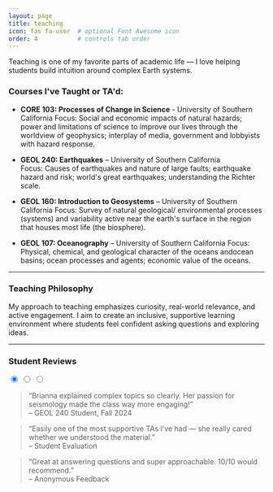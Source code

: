 ```yaml
---
layout: page
title: teaching
icon: fas fa-user  # optional Font Awesome icon
order: 4           # controls tab order
---
```


Teaching is one of my favorite parts of academic life — I love helping students build intuition around complex Earth systems.

### Courses I've Taught or TA'd:

- **CORE 103: Processes of Change in Science** - University of Southern California
  Focus: Social and economic impacts of natural hazards; power and limitations of science to improve our lives through the
worldview of geophysics; interplay of media, government and lobbyists with hazard response.

- **GEOL 240: Earthquakes** – University of Southern California  
  Focus: Causes of earthquakes and nature of large faults; earthquake hazard and risk; world's great earthquakes; understanding the Richter scale.

- **GEOL 160: Introduction to Geosystems** – University of Southern California
  Focus: Survey of natural geological/ environmental processes (systems) and variability active near the earth's surface in the region that houses most life (the biosphere).

- **GEOL 107: Oceanography** – University of Southern California
  Focus: Physical, chemical, and geological character of the oceans andocean basins; ocean processes and agents; economic value of the oceans. 

---

### Teaching Philosophy

My approach to teaching emphasizes curiosity, real-world relevance, and active engagement. I aim to create an inclusive, supportive learning environment where students feel confident asking questions and exploring ideas.

---

### Student Reviews

<div class="testimonial-carousel">
  <input type="radio" name="review" id="rev1" checked>
  <input type="radio" name="review" id="rev2">
  <input type="radio" name="review" id="rev3">

  <div class="testimonials">
    <div class="review" id="review1">
      <blockquote>
        “Brianna explained complex topics so clearly. Her passion for seismology made the class way more engaging!”
        <footer>– GEOL 240 Student, Fall 2024</footer>
      </blockquote>
    </div>
    <div class="review" id="review2">
      <blockquote>
        “Easily one of the most supportive TAs I’ve had — she really cared whether we understood the material.”
        <footer>– Student Evaluation</footer>
      </blockquote>
    </div>
    <div class="review" id="review3">
      <blockquote>
        “Great at answering questions and super approachable. 10/10 would recommend.”
        <footer>– Anonymous Feedback</footer>
      </blockquote>
    </div>
  </div>

  <div class="carousel-nav">
    <label for="rev1"></label>
    <label for="rev2"></label>
    <label for="rev3"></label>
  </div>
</div>

